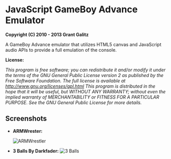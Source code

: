 JavaScript GameBoy Advance Emulator
=================================

**Copyright (C) 2010 - 2013 Grant Galitz**

A GameBoy Advance emulator that utilizes HTML5 canvas and JavaScript audio APIs to provide a full emulation of the console.

**License:**

*This program is free software; you can redistribute it and/or
modify it under the terms of the GNU General Public License
version 2 as published by the Free Software Foundation.
The full license is available at http://www.gnu.org/licenses/gpl.html
This program is distributed in the hope that it will be useful,
but WITHOUT ANY WARRANTY; without even the implied warranty of
MERCHANTABILITY or FITNESS FOR A PARTICULAR PURPOSE. See the
GNU General Public License for more details.*


Screenshots
--------------------------------------------------------------------

* **ARMWrester:**

	![ARMWrestler](http://cdn.grantgalitz.org/t.png "Fails")
    
* **3 Balls By Darkfader:**
    ![3 Balls](http://i.imgur.com/vWHra5O.png "3 Balls")
